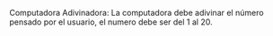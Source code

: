 
Computadora Adivinadora: La computadora debe adivinar el número pensado por el usuario, el numero debe ser del 1 al 20.
